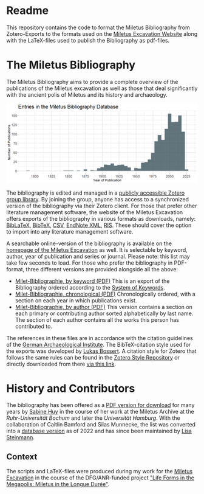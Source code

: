 # Readme
This repository contains the code to format the Miletus Bibliography from Zotero-Exports to the formats used on the [Miletus Excavation Website](https://www.miletgrabung.uni-hamburg.de/en/material/bibliographie.html) along with the LaTeX-files used to publish the Bibliography as pdf-files. 

# The Miletus Bibliography

The Miletus Bibliography aims to provide a complete overview of the publications of the Miletus excavation as well as those that deal significantly with the ancient polis of Miletus and its history and archaeology.

![Publications in the Miletus Bibliography by Year](out/figures/mil-pubs-by-year.png "Publications in the Miletus Bibliography by Year")

The bibliography is edited and managed in a [publicly accessible Zotero group library](https://www.zotero.org/groups/4475959/milet_bibliography). By joining the group, anyone has access to a synchronized version of the bibliography via their Zotero client. For those that prefer other literature management software, the website of the Miletus Excavation offers exports of the bibliography in various formats as downloads, namely: [BibLaTeX](https://www.miletgrabung.uni-hamburg.de/material/bibliographie/downloads/milet-bibliography-biblatex.zip), [BibTeX](https://www.miletgrabung.uni-hamburg.de/material/bibliographie/downloads/milet-bibliography-bibtex.zip), [CSV](https://www.miletgrabung.uni-hamburg.de/material/bibliographie/downloads/milet-bibliography-csv.zip), [EndNote XML](https://www.miletgrabung.uni-hamburg.de/material/bibliographie/downloads/milet-bibliography-endnote-xml.zip), [RIS](https://www.miletgrabung.uni-hamburg.de/material/bibliographie/downloads/milet-bibliography-ris.zip). These should cover the option to import into any literature management software.

A searchable online-version of the bibliography is available on the [homepage of the Miletus Excavation](https://www.miletgrabung.uni-hamburg.de/material/bibliographie.html) as well. It is selectable by keyword, author, year of publication and series or journal. Please note: this list may take few seconds to load. For those who prefer the bibliography in PDF-format, three different versions are provided alongside all the above: 

* [Milet-Bibliographie, by keyword (PDF)](https://www.miletgrabung.uni-hamburg.de/material/bibliographie/downloads/milet-bibliographie-by-tag-pdf.pdf)
    This is an export of the Bibliography ordered according to the [System of Keywords](https://www.miletgrabung.uni-hamburg.de/en/material/bibliographie/bib-tags.html).
* [Milet-Bibliographie, chronological (PDF)](https://www.miletgrabung.uni-hamburg.de/material/bibliographie/downloads/milet-bibliographie-by-year-pdf.pdf)
    Chronologically ordered, with a section on each year in which publications exist. 
* [Milet-Bibliographie, by author (PDF)](https://www.miletgrabung.uni-hamburg.de/material/bibliographie/downloads/milet-bibliographie-by-author-pdf.pdf)
   This version contains a section on each primary or contributing author sorted alphabetically by last name. The section of each author contains all the works this person has contributed to. 

The references in these files are in accordance with the citation guidelines of the [German Archaeological Institute](https://www.dainst.org/publikationen/publizieren-beim-dai/richtlinien). The BibTeX-citation style used for the exports was developed by [Lukas Bossert](http://lukascbossert.github.io/biblatex-archaeologie/). A citation style for Zotero that follows the same rules can be found in the [Zotero Style Repository](https://www.zotero.org/styles) or directly downloaded from there [via this link](https://www.zotero.org/styles/deutsches-archaologisches-institut). 


# History and Contributors
The bibliography has been offered as a [PDF version for download](https://doi.org/10.25592/uhhfdm.8678) for many years by [Sabine Huy](https://orcid.org/0000-0001-7401-3662) in the course of her work at the Miletus Archive at the *Ruhr-Universität Bochum* and later the *Universität Hamburg*. With the collaboration of Caitlin Bamford and Silas Munnecke, the list was converted into a [database version](https://www.zotero.org/groups/4475959/milet_bibliography) as of 2022 and has since been maintained by [Lisa Steinmann](https://orcid.org/0000-0002-2215-1243).


## Context
The scripts and LaTeX-files were produced during my work for the [Miletus Excavation](https://www.miletgrabung.uni-hamburg.de/) in the course of the DFG/ANR-funded project ["Life Forms in the Megapolis: Miletus in the Longue Durée"](https://www.kulturwissenschaften.uni-hamburg.de/ka/forschung/lebensformen-megapolis.html). 

